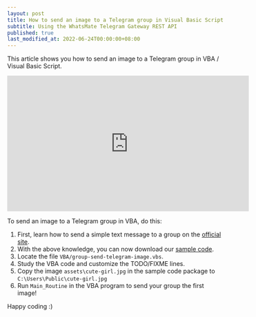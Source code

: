 ```yaml
---
layout: post
title: How to send an image to a Telegram group in Visual Basic Script / VBA
subtitle: Using the WhatsMate Telegram Gateway REST API
published: true
last_modified_at: 2022-06-24T00:00:00+08:00
---
```


This article shows you how to send an image to a Telegram group in VBA / Visual Basic Script.



<iframe width="560" height="315" src="https://www.youtube.com/embed/LeQ9hNvsmv8?rel=0&cc_load_policy=1" frameborder="0" allowfullscreen></iframe>


To send an image to a Telegram group in VBA, do this:

1. First, learn how to send a simple text message to a group on the [official site](https://www.whatsmate.net/telegram-group-message-api.html).
2. With the above knowledge, you can now download our [sample code](https://github.com/whatsmate/telegram-demos/archive/master.zip).
3. Locate the file `VBA/group-send-telegram-image.vbs`.  <script src="https://gist.github.com/whatsmate/2b3038459a52a10e85e5702673952684.js"></script>
4. Study the VBA code and customize the TODO/FIXME lines.
5. Copy the image `assets\cute-girl.jpg` in the sample code package to `C:\Users\Public\cute-girl.jpg`
6. Run `Main_Routine` in the VBA program to send your group the first image!


Happy coding :) 


<br>
<script async src="//pagead2.googlesyndication.com/pagead/js/adsbygoogle.js"></script>
<ins class="adsbygoogle"
     style="display:inline-block;width:728px;height:90px"
     data-ad-client="ca-pub-7383487179928477"
     data-ad-slot="6959057004"></ins>
<script>
(adsbygoogle = window.adsbygoogle || []).push({});
</script>
<br>

